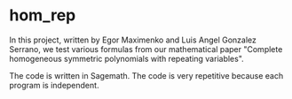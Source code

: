 # hom_rep
In this project, written by Egor Maximenko and Luis Angel Gonzalez Serrano,
we test various formulas from our mathematical paper
"Complete homogeneous symmetric polynomials with repeating variables".

The code is written in Sagemath.
The code is very repetitive because each program is independent.
